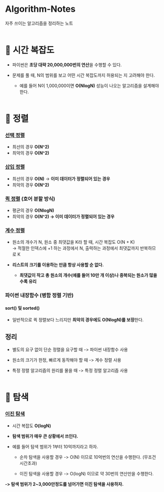 # Algorithm-Notes
자주 쓰이는 알고리즘을 정리하는 노트 <br><br>

# 📌 시간 복잡도
* 파이썬은 **초당 대략 20,000,000번의 연산**을 수행할 수 있다.

* 문제를 풀 때, N의 범위를 보고 어떤 시간 복잡도까지 허용되는 지 고려해야 한다.
  * 예를 들어 N이 1,000,000이면 **O(NlogN)** 성능이 나오는 알고리즘을 설계해야 한다.<br><br>

# 📌 정렬
### [선택 정렬](https://github.com/peeerr/Algorithm-Notes/blob/main/%EC%A0%95%EB%A0%AC/%EC%84%A0%ED%83%9D%20%EC%A0%95%EB%A0%AC.py)
* 최선의 경우 **O(N^2)**
* 최악의 경우 **O(N^2)**

### [삽입 정렬](https://github.com/peeerr/Algorithm-Notes/blob/main/%EC%A0%95%EB%A0%AC/%EC%82%BD%EC%9E%85%20%EC%A0%95%EB%A0%AC.py)
* 최선의 경우 **O(N)** -> **이미 데이터가 정렬되어 있는 경우**
* 최악의 경우 **O(N^2)**

### [퀵 정렬](https://github.com/peeerr/Algorithm-Notes/blob/main/%EC%A0%95%EB%A0%AC/%ED%80%B5%20%EC%A0%95%EB%A0%AC.py) (호어 분할 방식)
* 평균의 경우 **O(NlogN)**
* 최악의 경우 **O(N^2) -> 이미 데이터가 정렬되어 있는 경우**

### [계수 정렬](https://github.com/peeerr/Algorithm-Notes/blob/main/%EC%A0%95%EB%A0%AC/%EA%B3%84%EC%88%98%20%EC%A0%95%EB%A0%AC.py)
* 원소의 개수가 N, 원소 중 최댓값을 K라 할 때, 시간 복잡도 O(N + K)<br>
-> 적절한 인덱스에 +1 하는 과정에서 N, 출력하는 과정에서 최댓값까지 반복하므로 K
* **리스트의 크기를 이용하는 만큼 항상 사용할 순 없다.**

  * **최댓값이 작고 총 원소의 개수(예를 들어 10만 개 이상)나 중복되는 원소가 많을수록 유리**

### 파이썬 내장함수 (병함 정렬 기반)
#### sort() 및 sorted()
* 일반적으로 퀵 정렬보다 느리지만 **최악의 경우에도 O(NlogN)를 보장**한다.

## 정리
* 별도의 요구 없이 단순 정렬을 요구할 때 -> 파이썬 내장함수 사용
* 원소의 크기가 한정, 빠르게 동작해야 할 때 -> 계수 정렬 사용

* 특정 정렬 알고리즘의 원리를 물을 때 -> 특정 정렬 알고리즘 사용 <br><br>

# 📌 탐색
### [이진 탐색](https://github.com/peeerr/Algorithm-Notes/blob/main/%ED%83%90%EC%83%89/%EC%9D%B4%EC%A7%84%20%ED%83%90%EC%83%89.py)
* 시간 복잡도 **O(logN)**

* **탐색 범위가 매우 큰 상황에서 쓰인다.**
* 예를 들어 탐색 범위가 1부터 10억까지라고 하자.
  
  * 순차 탐색을 사용할 경우 -> O(N) 이므로 10억번의 연산을 수행한다. (무조건 시간초과)
    
  * 이진 탐색을 사용할 경우 -> O(logN) 이므로 약 30번의 연산만을 수행한다.<br>

**-> 탐색 범위가 2~3,000만정도를 넘어가면 이진 탐색을 사용하자.**
